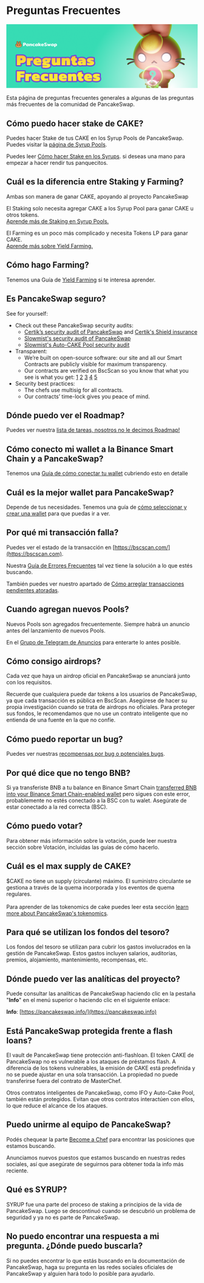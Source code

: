 # Preguntas Frecuentes

![](../.gitbook/assets/preguntas-frecuentes.png)

Esta página de preguntas frecuentes generales a algunas de las preguntas más frecuentes de la comunidad de PancakeSwap.

## Cómo puedo hacer stake de CAKE?

Puedes hacer Stake de tus CAKE en los Syrup Pools de PancakeSwap. Puedes visitar la [página de Syrup Pools](https://pancakeswap.finance/pools).

Puedes leer [Cómo hacer Stake en los Syrups](https://docs.pancakeswap.finance/products/syrup-pool/syrup-pool-guide). si deseas una mano para empezar a hacer rendir tus panquecitos.

## Cuál es la diferencia entre Staking y Farming?

Ambas son manera de ganar CAKE, apoyando al proyecto PancakeSwap

El Staking solo necesita agregar CAKE a los Syrup Pool para ganar CAKE u otros tokens.\
[Aprende más de Staking en Syrup Pools.](https://docs.pancakeswap.finance/products/syrup-pool)

El Farming es un poco más complicado y necesita Tokens LP para ganar CAKE.\
[Aprende más sobre Yield Farming.](https://docs.pancakeswap.finance/products/yield-farming)

## Cómo hago Farming?

Tenemos una Guía de [Yield Farming](https://docs.pancakeswap.finance/products/yield-farming/how-to-use-farms) si te interesa aprender.

## Es PancakeSwap seguro?

See for yourself:

* Check out these PancakeSwap security audits:&#x20;
  * [Certik’s security audit of PancakeSwap](https://www.certik.org/projects/pancakeswap) and [Certik's Shield insurance](https://shield.certik.foundation)
  * [Slowmist's security audit of PancakeSwap](https://github.com/slowmist/Knowledge-Base/blob/master/open-report/Smart%20Contract%20Security%20Audit%20Report%20%20-%20PancakeSwap.pdf)
  * [Slowmist's Auto-CAKE Pool security audit](https://github.com/slowmist/Knowledge-Base/blob/master/open-report/Smart%20Contract%20Security%20Audit%20Report%20-%20CakeVault.pdf)
* Transparent:
  * We’re built on open-source software: our site and all our Smart Contracts are publicly visible for maximum transparency.&#x20;
  * Our contracts are verified on BscScan so you know that what you see is what you get: [1](https://bscscan.com/address/0x10ED43C718714eb63d5aA57B78B54704E256024E) [2](https://bscscan.com/address/0x73feaa1ee314f8c655e354234017be2193c9e24e#code) [3](https://bscscan.com/address/0xbcfccbde45ce874adcb698cc183debcf17952812) [4](https://bscscan.com/address/0x1b96b92314c44b159149f7e0303511fb2fc4774f#code) [5](https://bscscan.com/address/0x92E8CeB7eAeD69fB6E4d9dA43F605D2610214E68)&#x20;
* Security best practices:
  * The chefs use multisig for all contracts.
  * Our contracts’ time-lock gives you peace of mind.

## Dónde puedo ver el Roadmap?

Puedes ver nuestra [lista de tareas, nosotros no le decimos Roadmap!](https://docs.pancakeswap.finance/roadmap)

## Cómo conecto mi wallet a la Binance Smart Chain y a PancakeSwap?

Tenemos una [Guía de cómo conectar tu wallet](https://docs.pancakeswap.finance/get-started/connection-guide) cubriendo esto en detalle

## Cuál es la mejor wallet para PancakeSwap?

Depende de tus necesidades. Tenemos una guía de [cómo seleccionar y crear una wallet](https://docs.pancakeswap.finance/get-started/wallet-guide) para que puedas ir a ver.

## Por qué mi transacción falla?

Puedes ver el estado de la transacción en [https://bscscan.com/](https://bscscan.com).

Nuestra [Guía de Errores Frecuentes](https://docs.pancakeswap.finance/help/troubleshooting)  tal vez tiene la solución a lo que estés buscando.

También puedes ver nuestro apartado de [Cómo arreglar transacciones pendientes atoradas](https://docs.pancakeswap.finance/help/unsticking-a-transaction-stuck-as-pending-with-metamask).

## Cuando agregan nuevos Pools?

Nuevos Pools son agregados frecuentemente. Siempre habrá un anuncio antes del lanzamiento de nuevos Pools.

En el  [Grupo de Telegram de Anuncios](https://t.me/PancakeSwapAnuncios) para enterarte lo antes posible.

## Cómo consigo airdrops?

Cada vez que haya un airdrop oficial en PancakeSwap se anunciará junto con los requisitos.

Recuerde que cualquiera puede dar tokens a los usuarios de PancakeSwap, ya que cada transacción es pública en BscScan. Asegúrese de hacer su propia investigación cuando se trata de airdrops no oficiales. Para proteger sus fondos, le recomendamos que no use un contrato inteligente que no entienda de una fuente en la que no confíe.

## Cómo puedo reportar un bug?

Puedes ver nuestras [recompensas por bug o potenciales bugs](https://docs.pancakeswap.finance/code/bug-bounty).

## Por qué dice que no tengo BNB?

Si ya transferiste BNB a tu balance en Binance Smart Chain [transferred BNB into your Binance Smart Chain-enabled wallet](https://docs.pancakeswap.finance/get-started/bep20-guide) pero sigues con este error, probablemente no estés conectado a la BSC con tu walet. Asegúrate de estar conectado a la red correcta (BSC).

## Cómo puedo votar?

Para obtener más información sobre la votación, puede leer nuestra sección sobre Votación, incluidas las guías de cómo hacerlo.

## Cuál es el max supply de CAKE?

$CAKE no tiene un supply (circulante) máximo. El suministro circulante se gestiona a través de la quema incorporada y los eventos de quema regulares.\
\
Para aprender de las tokenomics de cake puedes leer esta sección [learn more about PancakeSwap's tokenomics](https://docs.pancakeswap.finance/tokenomics/cake).

## Para qué se utilizan los fondos del tesoro?

Los fondos del tesoro se utilizan para cubrir los gastos involucrados en la gestión de PancakeSwap. Estos gastos incluyen salarios, auditorías, premios, alojamiento, mantenimiento, recompensas, etc.

## Dónde puedo ver las analíticas del proyecto?

Puede consultar las analíticas de PancakeSwap haciendo clic en la pestaña "**Info**" en el menú superior o haciendo clic en el siguiente enlace:

&#x20;**Info**: [https://pancakeswap.info/](https://pancakeswap.info)

## Está PancakeSwap protegida frente a flash loans?

El vault de PancakeSwap tiene protección anti-flashloan. El token CAKE de PancakeSwap no es vulnerable a los ataques de préstamos flash. A diferencia de los tokens vulnerables, la emisión de CAKE está predefinida y no se puede ajustar en una sola transacción. La propiedad no puede transferirse fuera del contrato de MasterChef.

Otros contratos inteligentes de PancakeSwap, como IFO y Auto-Cake Pool, también están protegidos. Evitan que otros contratos interactúen con ellos, lo que reduce el alcance de los ataques.

## Puedo unirme al equipo de PancakeSwap?

Podés chequear la parte [Become a Chef](https://docs.pancakeswap.finance/hiring/become-a-chef) para encontrar las posiciones que estamos buscando.&#x20;

Anunciamos nuevos puestos que estamos buscando en nuestras redes sociales, así que asegúrate de seguirnos para obtener toda la info más reciente.

## Qué es SYRUP?

SYRUP fue una parte del proceso de staking a principios de la vida de PancakeSwap. Luego se descontinuó cuando se descubrió un problema de seguridad y ya no es parte de PancakeSwap.

## No puedo encontrar una respuesta a mi pregunta. ¿Dónde puedo buscarla?

Si no puedes encontrar lo que estás buscando en la documentación de PancakeSwap, haga su pregunta en las redes sociales oficiales de PancakeSwap y alguien hará todo lo posible para ayudarlo.

